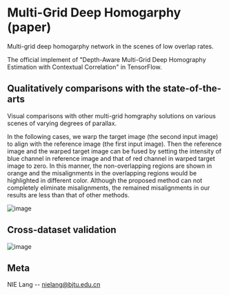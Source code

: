 # Multi-Grid Deep Homogarphy (paper)
Multi-grid deep homogarphy network in the scenes of low overlap rates. 

The official implement of "Depth-Aware Multi-Grid Deep Homography Estimation with Contextual Correlation" in TensorFlow.

## Qualitatively comparisons with the state-of-the-arts
Visual comparisons with other multi-grid homgraphy solutions on various scenes of varying degrees of parallax. 

In the following cases, we warp the target image (the second input image) to align with the reference image (the first input image). Then the reference image and the warped target image can be fused by setting the intensity of blue channel in reference image and that of red channel in warped target image to zero. In this manner, the non-overlapping regions are shown in orange and the misalignments in the overlapping regions would be highlighted in different color. Although the proposed method can not completely eliminate misalignments, the remained misalignments in our results are less than that of other methods.

![image](https://github.com/nie-lang/Multi-Grid-Deep-Homogarphy/blob/main/figures/real_comparison.jpg)

## Cross-dataset validation

![image](https://github.com/nie-lang/Multi-Grid-Deep-Homogarphy/blob/main/figures/cross_dataset.png)

## Meta
NIE Lang -- nielang@bjtu.edu.cn
